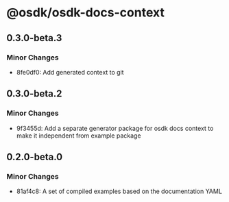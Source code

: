 # @osdk/osdk-docs-context

## 0.3.0-beta.3

### Minor Changes

- 8fe0df0: Add generated context to git

## 0.3.0-beta.2

### Minor Changes

- 9f3455d: Add a separate generator package for osdk docs context to make it independent from example package

## 0.2.0-beta.0

### Minor Changes

- 81af4c8: A set of compiled examples based on the documentation YAML
